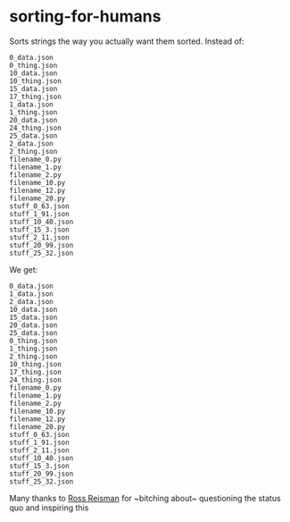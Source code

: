 # sorting-for-humans

Sorts strings the way you actually want them sorted. Instead of:

```
0_data.json
0_thing.json
10_data.json
10_thing.json
15_data.json
17_thing.json
1_data.json
1_thing.json
20_data.json
24_thing.json
25_data.json
2_data.json
2_thing.json
filename_0.py
filename_1.py
filename_2.py
filename_10.py
filename_12.py
filename_20.py
stuff_0_63.json
stuff_1_91.json
stuff_10_40.json
stuff_15_3.json
stuff_2_11.json
stuff_20_99.json
stuff_25_32.json
```

We get:
```
0_data.json
1_data.json
2_data.json
10_data.json
15_data.json
20_data.json
25_data.json
0_thing.json
1_thing.json
2_thing.json
10_thing.json
17_thing.json
24_thing.json
filename_0.py
filename_1.py
filename_2.py
filename_10.py
filename_12.py
filename_20.py
stuff_0_63.json
stuff_1_91.json
stuff_2_11.json
stuff_10_40.json
stuff_15_3.json
stuff_20_99.json
stuff_25_32.json
```


Many thanks to [Ross Reisman](https://github.com/RossReisman) for ~bitching about~ questioning the status quo and inspiring this
